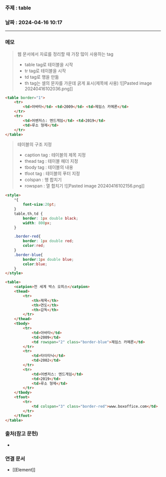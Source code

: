 ### 주제 : table

### 날짜 : 2024-04-16 10:17
----
### 메모
> 웹 문서에서 자료를 정리할 때 가장 많이 사용하는 tag
> 	- table tag로 테이블을 시작
> 	- tr tag로 테이블을 시작
> 	- td tag로 행을 만듦
> 	- th tag는 셀의 문자를 가운데 굵게 표시(제목에 사용)
> 	![[Pasted image 20240416102036.png]]
```html
<table border="1">
    <tr>
        <td>아바타</td> <td>2009</td> <td>제임스 카메론</td>
    </tr>
    <tr>
        <td>어벤저스: 엔드게임</td> <td>2019</td>
        <td>루소 형제</td>
    </tr>
</table>
```

> 테이블의 구조 지정
> 	- caption tag : 테이블의 제목 지정
> 	- thead tag : 테이블 헤더 지정
> 	- tbody tag : 테이블의 내용
> 	- tfoot tag : 테이블의 푸터 지정
> 	- colspan : 행 합치기
> 	- rowspan : 열 합치기
> 	![[Pasted image 20240416102156.png]]
```html
<style>
    *{
        font-size:20pt;
    }
    table,th,td {
        border: 1px double black;
        width: 800px;
    }

    .border-red{
        border: 1px double red;
        color:red;
    }
    .border-blue{
        border:1px double blue;
        color:blue;
    }
</style>

<table>
    <catpion>전 세계 박스 오피스</catpion>
    <thead>
        <tr>
            <th>제목</th>
            <th>연도</th>
            <th>감독</th>
        </tr>
    </thead>
    <tbody>
        <tr>
            <td>아바타</td>
            <td>2009</td>
            <td rowspan="2" class="border-blue">제임스 카메론</td>
        </tr>
        <tr>
            <td>타이타닉</td>
            <td>2002</td>
        </tr>
        <tr>
            <td>어벤저스: 엔드게임</td>
            <td>2019</td>
            <td>루소 형제</td>
        </tr>
    </tbody>
    <tfoot>
        <tr>
            <td colspan="3" class="border-red">www.boxoffice.com</td>
        </tr>
    </tfoot>
</table>
```
### 출처(참고 문헌)
-

### 연결 문서
- [[Element]]
